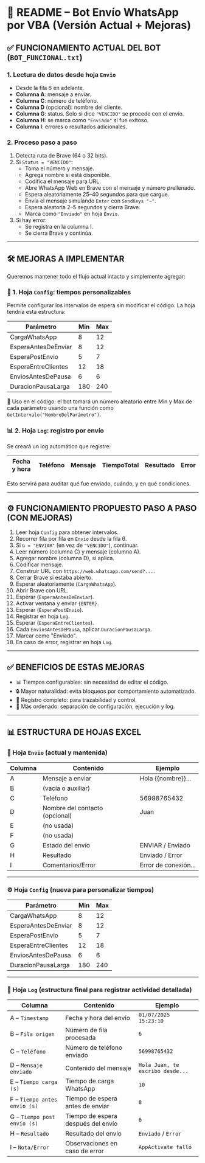 
# 📘 README – Bot Envío WhatsApp por VBA (Versión Actual + Mejoras)

## ✅ FUNCIONAMIENTO ACTUAL DEL BOT (`BOT_FUNCIONAL.txt`)

### 1. Lectura de datos desde hoja `Envio`
- Desde la fila 6 en adelante.
- **Columna A**: mensaje a enviar.
- **Columna C**: número de teléfono.
- **Columna D** (opcional): nombre del cliente.
- **Columna G**: status. Solo si dice `"VENCIDO"` se procede con el envío.
- **Columna H**: se marca como `"Enviado"` si fue exitoso.
- **Columna I**: errores o resultados adicionales.

### 2. Proceso paso a paso
1. Detecta ruta de Brave (64 o 32 bits).
2. Si `Status = "VENCIDO"`:
   - Toma el número y mensaje.
   - Agrega nombre si está disponible.
   - Codifica el mensaje para URL.
   - Abre WhatsApp Web en Brave con el mensaje y número prellenado.
   - Espera aleatoriamente 25–40 segundos para que cargue.
   - Envía el mensaje simulando `Enter` con `SendKeys "~"`.
   - Espera aleatoria 2–5 segundos y cierra Brave.
   - Marca como `"Enviado"` en hoja `Envio`.
3. Si hay error:
   - Se registra en la columna I.
   - Se cierra Brave y continúa.

---

## 🛠️ MEJORAS A IMPLEMENTAR

Queremos mantener todo el flujo actual intacto y simplemente agregar:

### 🔧 1. Hoja `Config`: tiempos personalizables
Permite configurar los intervalos de espera sin modificar el código. La hoja tendría esta estructura:

| Parámetro             | Min | Max |
|-----------------------|-----|-----|
| CargaWhatsApp         | 8   | 12  |
| EsperaAntesDeEnviar   | 8   | 12  |
| EsperaPostEnvio       | 5   | 7   |
| EsperaEntreClientes   | 12  | 18  |
| EnviosAntesDePausa    | 6   | 6   |
| DuracionPausaLarga    | 180 | 240 |

🔁 Uso en el código: el bot tomará un número aleatorio entre Min y Max de cada parámetro usando una función como `GetIntervalo("NombreDelParámetro")`.

### 📊 2. Hoja `Log`: registro por envío
Se creará un log automático que registre:

| Fecha y hora | Teléfono | Mensaje | TiempoTotal | Resultado | Error |
|--------------|----------|---------|-------------|-----------|-------|

Esto servirá para auditar qué fue enviado, cuándo, y en qué condiciones.

---

## ⚙️ FUNCIONAMIENTO PROPUESTO PASO A PASO (CON MEJORAS)

1. Leer hoja `Config` para obtener intervalos.
2. Recorrer fila por fila en `Envio` desde la fila 6.
3. Si `G = "ENVIAR"` (en vez de `"VENCIDO"`), continuar.
4. Leer número (columna C) y mensaje (columna A).
5. Agregar nombre (columna D), si aplica.
6. Codificar mensaje.
7. Construir URL con `https://web.whatsapp.com/send?...`.
8. Cerrar Brave si estaba abierto.
9. Esperar aleatoriamente (`CargaWhatsApp`).
10. Abrir Brave con URL.
11. Esperar (`EsperaAntesDeEnviar`).
12. Activar ventana y enviar `{ENTER}`.
13. Esperar (`EsperaPostEnvio`).
14. Registrar en hoja `Log`.
15. Esperar (`EsperaEntreClientes`).
16. Cada `EnviosAntesDePausa`, aplicar `DuracionPausaLarga`.
17. Marcar como "Enviado".
18. En caso de error, registrar en hoja `Log`.

---

## ✅ BENEFICIOS DE ESTAS MEJORAS

- 📊 Tiempos configurables: sin necesidad de editar el código.
- 🔒 Mayor naturalidad: evita bloqueos por comportamiento automatizado.
- 📝 Registro completo: para trazabilidad y control.
- 🔁 Más ordenado: separación de configuración, ejecución y log.

---

## 📊 ESTRUCTURA DE HOJAS EXCEL

### 📄 Hoja `Envio` (actual y mantenida)
| Columna | Contenido                     | Ejemplo              |
|---------|-------------------------------|----------------------|
| A       | Mensaje a enviar              | Hola {{nombre}}...   |
| B       | (vacía o auxiliar)            |                      |
| C       | Teléfono                      | 56998765432          |
| D       | Nombre del contacto (opcional)| Juan                 |
| E       | (no usada)                    |                      |
| F       | (no usada)                    |                      |
| G       | Estado del envío              | ENVIAR / Enviado     |
| H       | Resultado                     | Enviado / Error      |
| I       | Comentarios/Error             | Error de conexión... |

---

### ⚙️ Hoja `Config` (nueva para personalizar tiempos)

| Parámetro             | Min | Max |
|-----------------------|-----|-----|
| CargaWhatsApp         | 8   | 12  |
| EsperaAntesDeEnviar   | 8   | 12  |
| EsperaPostEnvio       | 5   | 7   |
| EsperaEntreClientes   | 12  | 18  |
| EnviosAntesDePausa    | 6   | 6   |
| DuracionPausaLarga    | 180 | 240 |

---

### 🧾 Hoja `Log` (estructura final para registrar actividad detallada)

| Columna              | Contenido                          | Ejemplo                          |
|----------------------|------------------------------------|----------------------------------|
| A – `Timestamp`       | Fecha y hora del envío             | `01/07/2025 15:23:10`            |
| B – `Fila origen`     | Número de fila procesada           | `6`                              |
| C – `Teléfono`        | Número de teléfono enviado         | `56998765432`                    |
| D – `Mensaje enviado` | Contenido del mensaje              | `Hola Juan, te escribo desde...` |
| E – `Tiempo carga (s)`| Tiempo de carga WhatsApp           | `10`                             |
| F – `Tiempo antes envío (s)` | Tiempo de espera antes de enviar  | `8`                              |
| G – `Tiempo post envío (s)`  | Tiempo de espera después del envío| `6`                              |
| H – `Resultado`       | Resultado del envío                | `Enviado` / `Error`              |
| I – `Nota/Error`      | Observaciones en caso de error     | `AppActivate falló`              |

